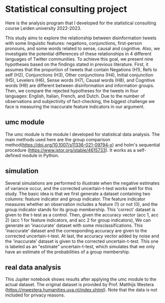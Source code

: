 # Statistical consulting project

Here is the analysis program that I developed for the statistical consulting course Leiden university 2022-2023. 

This study aims to explore the relationship between disinformation tweets with some linguistic features: negations, conjunctions, first-person pronouns, and some words related to sense, causal and cognitive. Also, we investigate the potential differences of these relationships in 4 different languages of Twitter communities. To achieve this goal, we present nine hypotheses based on the findings stated in previous literature. First, it assumes that the proportion of tweets that contain Negations (H1), Refs to self (H2), Conjunctions (H3), Other conjunctions (H4), Initial conjunction (H5), Levelers (H6), Sense words (H7), Causal words (H8), and Cognitive words (H9) are different between disinformation and information groups. Then, we compare the rejected hypotheses for the tweets in four languages: English, Italian, French, and Dutch. Due to the number of observations and subjectivity of fact-checking, the biggest challenge we face is measuring the inaccurate feature indicators in our argument.

## umc module

The umc module is the module I developed for statistical data analysis. The main methods used here are the group comparison method(https://doi.org/10.1007/s11336-021-09794-x) and holm's sequential procedure (https://www.jstor.org/stable/4615733). It works as a self-defined module in Python.

## simulation

Several simulations are performed to illustrate when the negative estimates of variance occur, and the corrected uncertain-t-test works well for this study. The basic idea is that we first generate a dataset containing two columns: feature indicator and group indicator. The feature indicator measures whether an observation includes a feature (1) or not (0), and the group indicator stands for its group membership. This 'correct' dataset is given to the t-test as a control. Then, given the accuracy vector (acc 1, acc 2) (acc 1 for feature indicators, and acc 2 for group indicators), We can generate an 'inaccurate' dataset with some misclassifications. This 'inaccurate' dataset and the corresponding accuracy are given to the corrected uncertain-t-test. At last, the accuracy vector added by noise and the 'inaccurate' dataset is given to the corrected uncertain-t-test. This one is labeled as an "estimate" uncertain-t-test, which simulates that we only have an estimate of the probabilities of a group membership.

## real data analysis

This Jupiter notebook shows results after applying the umc module to the actual dataset. The original dataset is provided by Prof. Matthijs Westera (https://mwestera.humanities.uva.nl/index.shtml). Note that the data is not included for privacy reasons.
